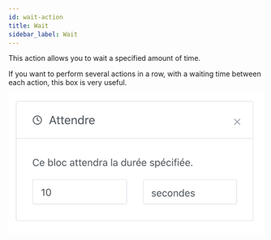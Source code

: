 ```yaml
---
id: wait-action
title: Wait
sidebar_label: Wait
---
```


This action allows you to wait a specified amount of time.

If you want to perform several actions in a row, with a waiting time between each action, this box is very useful.

![Wait](../../static/img/docs/en/scenes/wait-action/wait.png)
